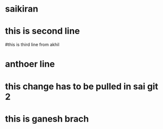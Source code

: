# saikiran
# this is second line
#this is third line from akhil
# anthoer line

# this change has to be pulled in sai git 2


# this is ganesh brach